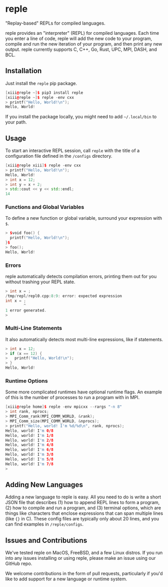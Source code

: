 # reple
"Replay-based" REPLs for compiled languages.

reple provides an "interpreter" (REPL) for compiled languages.  Each time you enter a
line of code, reple will add the new code to your program, compile and run the new
iteration of your program, and then print any new output.  reple currently supports
C, C++, Go, Rust, UPC, MPI, DASH, and BCL.



## Installation
Just install the `reple` pip package.

```Cpp
[xiii@reple ~]$ pip3 install reple
[xiii@reple ~]$ reple -env cxx
> printf("Hello, World!\n");
Hello, World!
```

If you install the package locally, you might need to add `~/.local/bin` to your path.

## Usage
To start an interactive REPL session, call `reple` with the title of a configuration
file defined in the `/configs` directory.

```Cpp
[xiii@reple xiii]$ reple -env cxx
> printf("Hello, World!\n");
Hello, World!
> int x = 12;
> int y = x + 2;
> std::cout << y << std::endl;
14
```

### Functions and Global Variables
To define a new function or global variable, surround your expression
with `$`.

```Cpp
> $void foo() {
  printf("Hello, World!\n");
}$
> foo();
Hello, World!
```

### Errors
reple automatically detects compilation errors, printing them out for you without trashing
your REPL state.

```Cpp              
> int x = ;                                                                                         
/tmp/repl/repl0.cpp:8:9: error: expected expression
int x = ;
        ^
1 error generated.
>                                                                                                   
```

### Multi-Line Statements
It also automatically detects most multi-line expressions, like if statements.

```Cpp
> int x = 12;
> if (x == 12) {
>   printf("Hello, World!\n");
> }
Hello, World!
```

### Runtime Options
Some more complicated runtimes have optional runtime flags.  An
example of this is the number of processes to run a program with
in MPI.

```Cpp
[xiii@reple home]$ reple -env mpicxx --rargs "-n 8"
> int rank, nprocs;
> MPI_Comm_rank(MPI_COMM_WORLD, &rank);
> MPI_Comm_size(MPI_COMM_WORLD, &nprocs);
> printf("Hello, world! I'm %d/%d\n", rank, nprocs);
Hello, world! I'm 0/8
Hello, world! I'm 1/8
Hello, world! I'm 2/8
Hello, world! I'm 4/8
Hello, world! I'm 6/8
Hello, world! I'm 3/8
Hello, world! I'm 5/8
Hello, world! I'm 7/8
> 
```

## Adding New Languages
Adding a new language to reple is easy.  All you need to do is write a short JSON file
that describes (1) how to append REPL lines to form a program, (2) how to compile and
run a program, and (3) terminal options, which are things like characters that enclose
expressions that can span multiple lines (like `{}` in C).  These config files are
typically only about 20 lines, and you can find examples in `/reple/configs`.

## Issues and Contributions
We've tested reple on MacOS, FreeBSD, and a few Linux distros.  If you run
into any issues installing or using reple, please make an issue using our GitHub
repo.

We welcome contributions in the form of pull requests, particularly if you'd like
to add support for a new language or runtime system.
